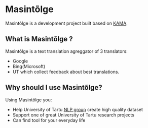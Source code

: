 # Masintõlge

Masintõlge is a development project built based on [KAMA](https://github.com/fishel/kama).

## What is Masintõlge ?

Masintõlge is a text translation agreggator of 3 translators:
- Google
- Bing(Microsoft)
- UT
which collect feedback about best translations. 

## Why should I use Masintõlge?

Using Masintõlge you:

- Help University of Tartu [NLP group](http://nlp.cs.ut.ee/) create high quality dataset
- Support one of great University of Tartu research projects
- Can find tool for your everyday life


